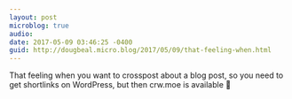 ```yaml
---
layout: post
microblog: true
audio: 
date: 2017-05-09 03:46:25 -0400
guid: http://dougbeal.micro.blog/2017/05/09/that-feeling-when.html
---
```

That feeling when you want to crosspost about a blog post, so you need to get shortlinks on WordPress, but then crw.moe is available 😬
